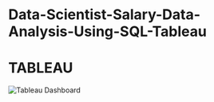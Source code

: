 # Data-Scientist-Salary-Data-Analysis-Using-SQL-Tableau

# TABLEAU

![Tableau Dashboard](https://github.com/maanajipriyanshu/Data-Scientist-Salary-Data-Analysis-Using-SQL-Tableau/assets/113748241/e6bacfe7-9d8f-4133-9890-dc415ccc9e5c)
